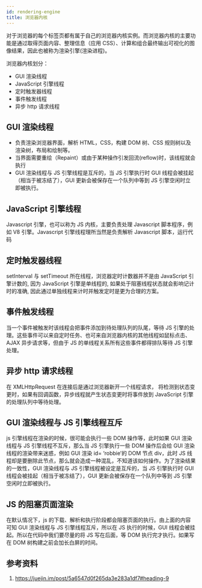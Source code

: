 ```yaml
---
id: rendering-engine
title: 浏览器内核
---
```


对于浏览器的每个标签页都有属于自己的浏览器内核实例。而浏览器内核的主要功能是通过取得页面内容、整理信息（应用 CSS）、计算和组合最终输出可视化的图像结果，因此也被称为渲染引擎(渲染进程)。

浏览器内核划分：

- GUI 渲染线程
- JavaScript 引擎线程
- 定时触发器线程
- 事件触发线程
- 异步 http 请求线程

## GUI 渲染线程

- 负责渲染浏览器界面，解析 HTML，CSS，构建 DOM 树、CSS 规则树以及渲染树，布局和绘制等。
- 当界面需要重绘（Repaint）或由于某种操作引发回流(reflow)时，该线程就会执行
- GUI 渲染线程与 JS 引擎线程是互斥的，当 JS 引擎执行时 GUI 线程会被挂起（相当于被冻结了），GUI 更新会被保存在一个队列中等到 JS 引擎空闲时立即被执行。

## JavaScript 引擎线程

Javascript 引擎，也可以称为 JS 内核，主要负责处理 Javascript 脚本程序，例如 V8 引擎。Javascript 引擎线程理所当然是负责解析 Javascript 脚本，运行代码

## 定时触发器线程

setInterval 与 setTimeout 所在线程，浏览器定时计数器并不是由 JavaScript 引擎计数的, 因为 JavaScript 引擎是单线程的, 如果处于阻塞线程状态就会影响记计时的准确, 因此通过单独线程来计时并触发定时是更为合理的方案。

## 事件触发线程

当一个事件被触发时该线程会把事件添加到待处理队列的队尾，等待 JS 引擎的处理。这些事件可以来自定时任务、也可来自浏览器内核的其他线程如鼠标点击、AJAX 异步请求等，但由于 JS 的单线程关系所有这些事件都得排队等待 JS 引擎处理。

## 异步 http 请求线程

在 XMLHttpRequest 在连接后是通过浏览器新开一个线程请求， 将检测到状态变更时，如果有回调函数，异步线程就产生状态变更时将事件放到 JavaScript 引擎的处理队列中等待处理。

## GUI 渲染线程与 JS 引擎线程互斥

js 引擎线程在渲染的时候，很可能会执行一些 DOM 操作等，此时如果 GUI 渲染线程与 JS 引擎线程不互斥，那么当 JS 引擎执行一些 DOM 操作后会给 GUI 渲染线程的渲染带来迷惑，例如 GUI 渲染 id= ‘robbie’的 DOM 节点 div，此时 JS 线程却是要删除此节点，那么就会造成一种混乱，不知道该如何操作。为了渲染结果的一致性，GUI 渲染线程与 JS 引擎线程被设定是互斥的，当 JS 引擎执行时 GUI 线程会被挂起（相当于被冻结了），GUI 更新会被保存在一个队列中等到 JS 引擎空闲时立即被执行。

## JS 的阻塞页面渲染

在默认情况下，js 的下载、解析和执行阶段都会阻塞页面的执行。由上面的内容可知 GUI 渲染线程与 JS 引擎线程互斥，所以在 JS 执行的时候，GUI 线程会被挂起。所以在代码中我们要尽量的将 JS 写在后面，等 DOM 执行完才执行。如果写在 DOM 树构建之前会加长白屏的时间。

## 参考资料

1. https://juejin.im/post/5a6547d0f265da3e283a1df7#heading-9
